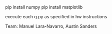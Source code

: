 pip install numpy
pip install matplotlib


execute each q.py as specified in hw instructions


Team: Manuel Lara-Navarro, Austin Sanders 
